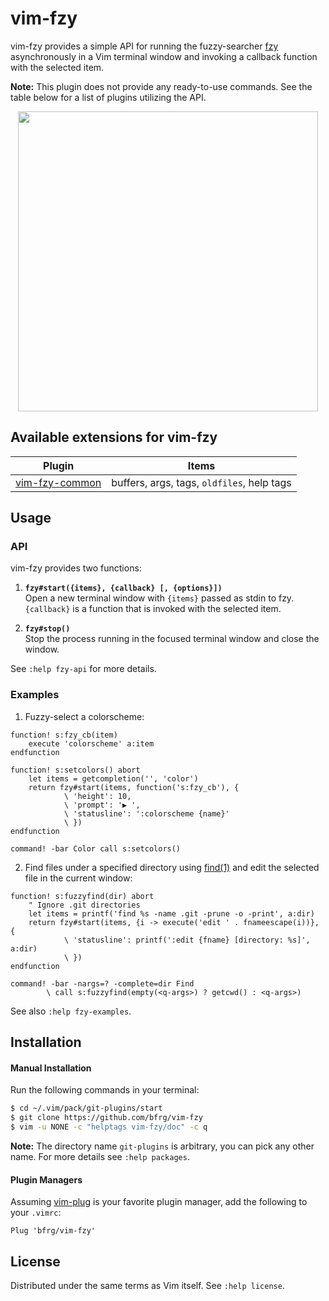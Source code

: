# vim-fzy

vim-fzy provides a simple API for running the fuzzy-searcher [fzy][fzy]
asynchronously in a Vim terminal window and invoking a callback function with
the selected item.

**Note:** This plugin does not provide any ready-to-use commands. See the table
below for a list of plugins utilizing the API.

<dl>
  <p align="center">
  <a href="https://asciinema.org/a/268637">
    <img src="https://asciinema.org/a/268637.png" width="480">
  </a>
  </p>
</dl>


## Available extensions for vim-fzy

| Plugin                   | Items                                        |
|--------------------------|----------------------------------------------|
| [vim-fzy-common][common] | buffers, args, tags, `oldfiles`, help tags   |


## Usage

### API

vim-fzy provides two functions:

1. **`fzy#start({items}, {callback} [, {options}])`**<br/>
Open a new terminal window with `{items}` passed as stdin to fzy.
`{callback}` is a function that is invoked with the selected item.

2. **`fzy#stop()`**<br/>
Stop the process running in the focused terminal window and close the window.

See `:help fzy-api` for more details.

### Examples

1. Fuzzy-select a colorscheme:
```vim
function! s:fzy_cb(item)
    execute 'colorscheme' a:item
endfunction

function! s:setcolors() abort
    let items = getcompletion('', 'color')
    return fzy#start(items, function('s:fzy_cb'), {
            \ 'height': 10,
            \ 'prompt': '▶ ',
            \ 'statusline': ':colorscheme {name}'
            \ })
endfunction

command! -bar Color call s:setcolors()
```

2. Find files under a specified directory using [find(1)][find] and edit the
   selected file in the current window:
```vim
function! s:fuzzyfind(dir) abort
    " Ignore .git directories
    let items = printf('find %s -name .git -prune -o -print', a:dir)
    return fzy#start(items, {i -> execute('edit ' . fnameescape(i))}, {
            \ 'statusline': printf(':edit {fname} [directory: %s]', a:dir)
            \ })
endfunction

command! -bar -nargs=? -complete=dir Find
        \ call s:fuzzyfind(empty(<q-args>) ? getcwd() : <q-args>)
```
See also `:help fzy-examples`.


## Installation

#### Manual Installation

Run the following commands in your terminal:
```bash
$ cd ~/.vim/pack/git-plugins/start
$ git clone https://github.com/bfrg/vim-fzy
$ vim -u NONE -c "helptags vim-fzy/doc" -c q
```
**Note:** The directory name `git-plugins` is arbitrary, you can pick any other
name. For more details see `:help packages`.

#### Plugin Managers

Assuming [vim-plug][plug] is your favorite plugin manager, add the following to
your `.vimrc`:
```vim
Plug 'bfrg/vim-fzy'
```


## License

Distributed under the same terms as Vim itself. See `:help license`.

[fzy]: https://github.com/jhawthorn/fzy
[find]: https://pubs.opengroup.org/onlinepubs/9699919799/utilities/find.html
[common]: https://github.com/bfrg/vim-fzy-common
[plug]: https://github.com/junegunn/vim-plug

